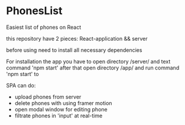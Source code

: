 # PhonesList
Easiest list of phones on React

this repository have 2 pieces: React-application && server

before using need to install all necessary dependencies

For installation the app you have to open directory /server/ and text command 'npm start' after that open directory /app/ and run command 'npm start' to

SPA can do:
- upload phones from server
- delete phones with using framer motion
- open modal window for editing phone
- filtrate phones in 'input' at real-time

